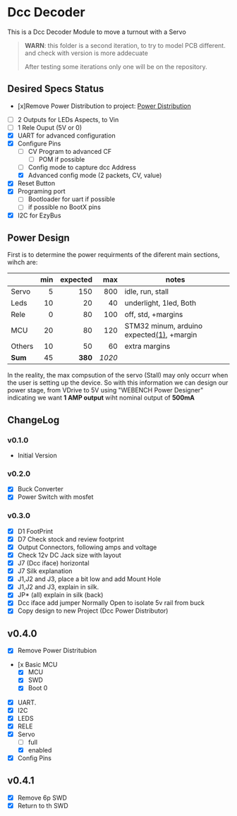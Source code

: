 # Dcc Decoder
This is a Dcc Decoder Module to move a turnout with a Servo

> __WARN__: this folder is a second iteration, to try to model PCB different. and check with version is more addecuate
>
> After testing some iterations only one will be on the repository.


## Desired Specs Status
* ̣[x]Remove Power Distribution to project:  [Power Distribution](../DccBlocks/DccPowerDistribution/)
* [ ] 2 Outputs for LEDs Aspects, to Vin
* [ ] 1 Rele Ouput (5V or 0)
* [x] UART for advanced configuration
* [x] Configure Pins
  * [ ] CV Program to advanced CF
    * [ ] POM if possible
  * [ ] Config mode to capture dcc Address
  * [x] Advanced config mode (2 packets, CV, value)
* [x] Reset Button
* [x] Programing port
  * [ ] Bootloader for uart if possible
  * [ ] if possible no BootX pins
* [x] I2C for EzyBus

## Power Design
First is to determine the power requirments of the diferent main sections, wihch are:

|       |min|expected|max|notes|
|---    |--:|--:|--:|---|
|Servo  | 5 |150|800|idle, run, stall|
|Leds   |10 |20 |40 | underlight, 1led, Both|
|Rele   |0  |80 |100| off, std, +margins|
|MCU    |20 |80 |120|STM32 minum, arduino expected[(1)](https://www.gadgetmakersblog.com/power-consumption-arduinos-atmega328-microcontroller/), +margin|
|Others |10|50|60| extra margins
|**Sum**|45|**380**|*1020*|

In the reality, the max compsution of the servo (Stall) may only occurr when the user is setting up the device. So with this information we can design our power stage, from VDrive to 5V using "WEBENCH Power Designer" indicating we want **1 AMP output** wiht nominal output of **500mA**

## ChangeLog
### v0.1.0
* Initial Version
### v0.2.0
* [x] Buck Converter
* [x] Power Switch with mosfet
### v0.3.0
* [X] D1 FootPrint
* [x] D7 Check stock and review footprint
* [x] Output Connectors, following amps and voltage
* [x] Check 12v DC Jack size with layout
* [X] J7 (Dcc iface) horizontal
* [X] J7 Silk explanation
* [x] J1,J2 and J3, place a bit low and add Mount Hole
* [x] J1,J2 and J3, explain in silk.
* [x] JP* (all) explain in silk (back)
* [x] Dcc iface add jumper Normally Open to isolate 5v rail from buck
* [x] Copy design to new Project (Dcc Power Distributor)
## v0.4.0
* [x] Remove Power Distritubion
* [x Basic MCU
  * [x] MCU
  * [x] SWD
  * [x] Boot 0
* [x] UART.
* [x] I2C
* [x] LEDS
* [x] RELE
* [x] Servo
  * [ ] full
  * [x] enabled
* [x] Config Pins
## v0.4.1
* [x] Remove 6p SWD
* [x] Return to th SWD